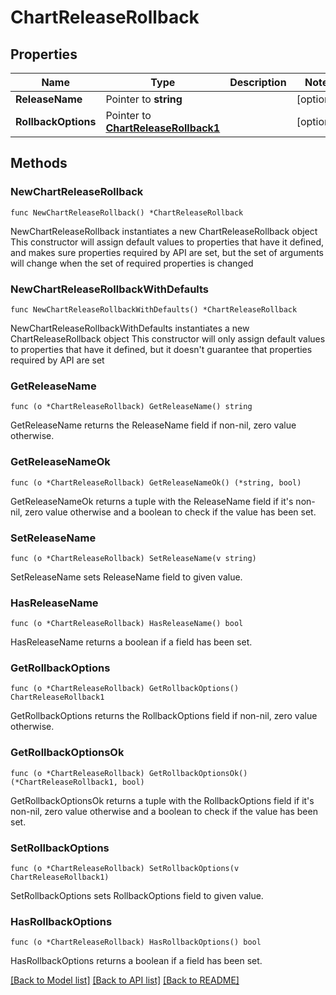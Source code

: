 # ChartReleaseRollback

## Properties

Name | Type | Description | Notes
------------ | ------------- | ------------- | -------------
**ReleaseName** | Pointer to **string** |  | [optional] 
**RollbackOptions** | Pointer to [**ChartReleaseRollback1**](ChartReleaseRollback1.md) |  | [optional] 

## Methods

### NewChartReleaseRollback

`func NewChartReleaseRollback() *ChartReleaseRollback`

NewChartReleaseRollback instantiates a new ChartReleaseRollback object
This constructor will assign default values to properties that have it defined,
and makes sure properties required by API are set, but the set of arguments
will change when the set of required properties is changed

### NewChartReleaseRollbackWithDefaults

`func NewChartReleaseRollbackWithDefaults() *ChartReleaseRollback`

NewChartReleaseRollbackWithDefaults instantiates a new ChartReleaseRollback object
This constructor will only assign default values to properties that have it defined,
but it doesn't guarantee that properties required by API are set

### GetReleaseName

`func (o *ChartReleaseRollback) GetReleaseName() string`

GetReleaseName returns the ReleaseName field if non-nil, zero value otherwise.

### GetReleaseNameOk

`func (o *ChartReleaseRollback) GetReleaseNameOk() (*string, bool)`

GetReleaseNameOk returns a tuple with the ReleaseName field if it's non-nil, zero value otherwise
and a boolean to check if the value has been set.

### SetReleaseName

`func (o *ChartReleaseRollback) SetReleaseName(v string)`

SetReleaseName sets ReleaseName field to given value.

### HasReleaseName

`func (o *ChartReleaseRollback) HasReleaseName() bool`

HasReleaseName returns a boolean if a field has been set.

### GetRollbackOptions

`func (o *ChartReleaseRollback) GetRollbackOptions() ChartReleaseRollback1`

GetRollbackOptions returns the RollbackOptions field if non-nil, zero value otherwise.

### GetRollbackOptionsOk

`func (o *ChartReleaseRollback) GetRollbackOptionsOk() (*ChartReleaseRollback1, bool)`

GetRollbackOptionsOk returns a tuple with the RollbackOptions field if it's non-nil, zero value otherwise
and a boolean to check if the value has been set.

### SetRollbackOptions

`func (o *ChartReleaseRollback) SetRollbackOptions(v ChartReleaseRollback1)`

SetRollbackOptions sets RollbackOptions field to given value.

### HasRollbackOptions

`func (o *ChartReleaseRollback) HasRollbackOptions() bool`

HasRollbackOptions returns a boolean if a field has been set.


[[Back to Model list]](../README.md#documentation-for-models) [[Back to API list]](../README.md#documentation-for-api-endpoints) [[Back to README]](../README.md)


